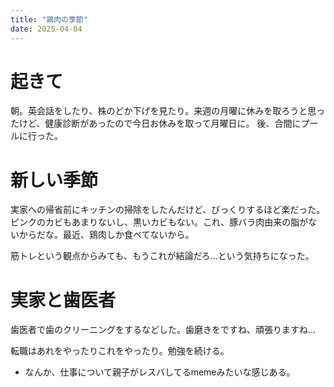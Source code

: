 ```yaml
---
title: "鶏肉の季節"
date: 2025-04-04
---
```


# 起きて
朝。英会話をしたり、株のどか下げを見たり。来週の月曜に休みを取ろうと思ったけど、健康診断があったので今日お休みを取って月曜日に。
後、合間にプールに行った。

# 新しい季節
実家への帰省前にキッチンの掃除をしたんだけど、びっくりするほど楽だった。ピンクのカビもあまりないし、黒いカビもない。これ、豚バラ肉由来の脂がないからだな。最近、鶏肉しか食べてないから。

筋トレという観点からみても、もうこれが結論だろ...という気持ちになった。

# 実家と歯医者
歯医者で歯のクリーニングをするなどした。歯磨きをですね、頑張りますね...

転職はあれをやったりこれをやったり。勉強を続ける。
- なんか、仕事について親子がレスバしてるmemeみたいな感じある。